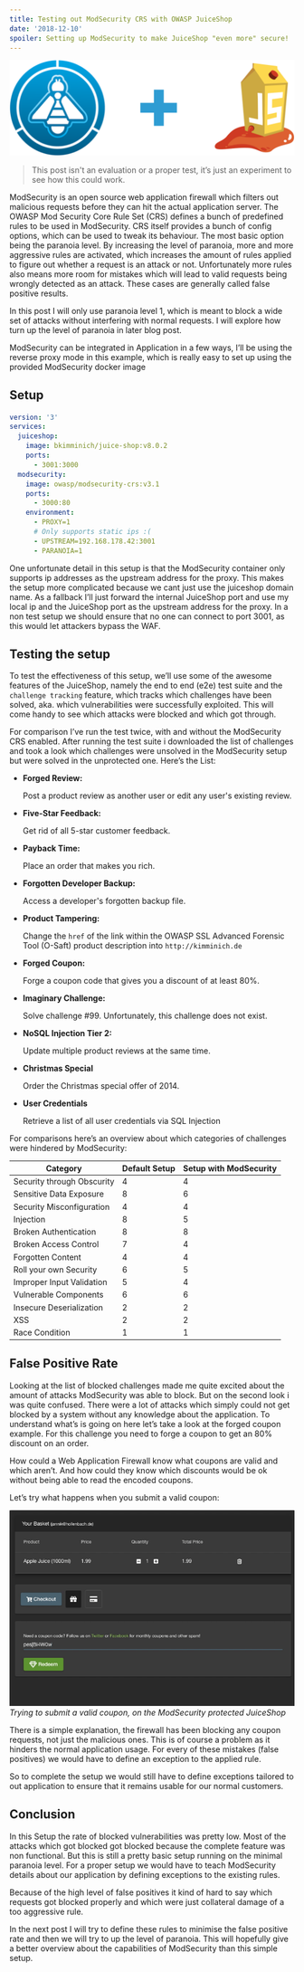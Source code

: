 ```yaml
---
title: Testing out ModSecurity CRS with OWASP JuiceShop
date: '2018-12-10'
spoiler: Setting up ModSecurity to make JuiceShop "even more" secure!
---
```


![ModSecurity CRS + OWASP JuiceShop”](./mod-security-juice-shop.svg)

> This post isn't an evaluation or a proper test, it’s just an experiment to see how this could work.

ModSecurity is an open source web application firewall which filters out malicious requests before they can hit the actual application server. The OWASP Mod Security Core Rule Set (CRS) defines a bunch of predefined rules to be used in ModSecurity. CRS itself provides a bunch of config options, which can be used to tweak its behaviour. The most basic option being the paranoia level. By increasing the level of paranoia, more and more aggressive rules are activated, which increases the amount of rules applied to figure out whether a request is an attack or not. Unfortunately more rules also means more room for mistakes which will lead to valid requests being wrongly detected as an attack. These cases are generally called false positive results.

In this post I will only use paranoia level 1, which is meant to block a wide set of attacks without interfering with normal requests. I will explore how turn up the level of paranoia in later blog post.

ModSecurity can be integrated in Application in a few ways, I’ll be using the reverse proxy mode in this example, which is really easy to set up using the provided ModSecurity docker image

## Setup

```yaml
version: '3'
services:
  juiceshop:
    image: bkimminich/juice-shop:v8.0.2
    ports:
      - 3001:3000
  modsecurity:
    image: owasp/modsecurity-crs:v3.1
    ports:
      - 3000:80
    environment:
      - PROXY=1
      # Only supports static ips :(
      - UPSTREAM=192.168.178.42:3001
      - PARANOIA=1
```

One unfortunate detail in this setup is that the ModSecurity container only supports ip addresses as the upstream address for the proxy. This makes the setup more complicated because we cant just use the juiceshop domain name. As a fallback I’ll just forward the internal JuiceShop port and use my local ip and the JuiceShop port as the upstream address for the proxy. In a non test setup we should ensure that no one can connect to port 3001, as this would let attackers bypass the WAF.

## Testing the setup

To test the effectiveness of this setup, we’ll use some of the awesome features of the JuiceShop, namely the end to end (e2e) test suite and the `challenge tracking` feature, which tracks which challenges have been solved, aka. which vulnerabilities were successfully exploited. This will come handy to see which attacks were blocked and which got through.

For comparison I’ve run the test twice, with and without the ModSecurity CRS enabled. After running the test suite i downloaded the list of challenges and took a look which challenges were unsolved in the ModSecurity setup but were solved in the unprotected one. Here’s the List:

- **Forged Review:**

  Post a product review as another user or edit any user's existing review.

- **Five-Star Feedback:**

  Get rid of all 5-star customer feedback.

- **Payback Time:**

  Place an order that makes you rich.

- **Forgotten Developer Backup:**

  Access a developer's forgotten backup file.

- **Product Tampering:**

  Change the `href` of the link within the OWASP SSL Advanced Forensic Tool (O-Saft) product description into `http://kimminich.de`

- **Forged Coupon:**

  Forge a coupon code that gives you a discount of at least 80%.

- **Imaginary Challenge:**

  Solve challenge #99. Unfortunately, this challenge does not exist.

- **NoSQL Injection Tier 2:**

  Update multiple product reviews at the same time.

- **Christmas Special**

  Order the Christmas special offer of 2014.

- **User Credentials**

  Retrieve a list of all user credentials via SQL Injection

For comparisons here’s an overview about which categories of challenges were hindered by ModSecurity:

| Category                   | Default Setup | Setup with ModSecurity |
| -------------------------- | -------- | ---------------- |
| Security through Obscurity | 4        | 4                |
| Sensitive Data Exposure    | 8        | 6                |
| Security Misconfiguration  | 4        | 4                |
| Injection                  | 8        | 5                |
| Broken Authentication      | 8        | 8                |
| Broken Access Control      | 7        | 4                |
| Forgotten Content          | 4        | 4                |
| Roll your own Security     | 6        | 5                |
| Improper Input Validation  | 5        | 4                |
| Vulnerable Components      | 6        | 6                |
| Insecure Deserialization   | 2        | 2                |
| XSS                        | 2        | 2                |
| Race Condition             | 1        | 1                |

## False Positive Rate

Looking at the list of blocked challenges made me quite excited about the amount of attacks ModSecurity was able to block. But on the second look i was quite confused. There were a lot of attacks which simply could not get blocked by a system without any knowledge about the application. To understand what’s is going on here let’s take a look at the forged coupon example. For this challenge you need to forge a coupon to get an 80% discount on an order.

How could a Web Application Firewall know what coupons are valid and which aren’t. And how could they know which discounts would be ok without being able to read the encoded coupons.

Let’s try what happens when you submit a valid coupon:

![Trying to submit a valid coupon, on the ModSecurity protected JuiceShop](juice-shop-with-modsec.gif)
*Trying to submit a valid coupon, on the ModSecurity protected JuiceShop*

There is a simple explanation, the firewall has been blocking any coupon requests, not just the malicious ones. This is of course a problem as it hinders the normal application usage. For every of these mistakes (false positives) we would have to define an exception to the applied rule.

So to complete the setup we would still have to define exceptions tailored to out application to ensure that it remains usable for our normal customers.

## Conclusion

In this Setup the rate of blocked vulnerabilities was pretty low. Most of the attacks which got blocked got blocked because the complete feature was non functional. But this is still a pretty basic setup running on the minimal paranoia level. For a proper setup we would have to teach ModSecurity details about our application by defining exceptions to the existing rules.

Because of the high level of false positives it kind of hard to say which requests got blocked properly and which were just collateral damage of a too aggressive rule.

In the next post I will try to define these rules to minimise the false positive rate and then we will try to up the level of paranoia. This will hopefully give a better overview about the capabilities of ModSecurity than this simple setup.